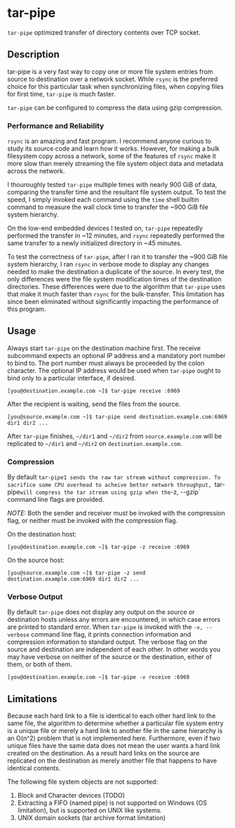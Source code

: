 # tar-pipe

`tar-pipe` optimized transfer of directory contents over TCP socket.

## Description

tar-pipe is a very fast way to copy one or more file system entries
from source to destination over a network socket. While `rsync` is the
preferred choice for this particular task when synchronizing files,
when copying files for first time, `tar-pipe` is much faster.

`tar-pipe` can be configured to compress the data using gzip
compression.

### Performance and Reliability

`rsync` is an amazing and fast program. I recommend anyone curious to
study its source code and learn how it works. However, for making a
bulk filesystem copy across a network, some of the features of `rsync`
make it more slow than merely streaming the file system object data
and metadata across the network.

I thouroughly tested `tar-pipe` multiple times with nearly 900 GiB of
data, comparing the transfer time and the resultant file system
output. To test the speed, I simply invoked each command using the
`time` shell builtin command to measure the wall clock time to
transfer the ~900 GiB file system hierarchy.

On the low-end embedded devices I tested on, `tar-pipe` repeatedly
performed the transfer in ~12 minutes, and `rsync` repeatedly
performed the same transfer to a newly initialized directory in ~45
minutes.

To test the correctness of `tar-pipe`, after I ran it to transfer the
~900 GiB file system hierarchy, I ran `rsync` in verbose mode to
display any changes needed to make the destination a duplicate of the
source. In every test, the only differences were the file system
modification times of the destination directories. These differences
were due to the algorithm that `tar-pipe` uses that make it much
faster than `rsync` for the bulk-transfer. This limitation has since
been eliminated without significantly impacting the performance of
this program.

## Usage

Always start `tar-pipe` on the destination machine first. The receive
subcommand expects an optional IP address and a mandatory port number
to bind to. The port number must always be proceeded by the colon
character. The optional IP address would be used when `tar-pipe` ought
to bind only to a particular interface, if desired.

    [you@destination.example.com ~]$ tar-pipe receive :6969

After the recipient is waiting, send the files from the source.

    [you@source.example.com ~]$ tar-pipe send destination.example.com:6969 dir1 dir2 ...

After `tar-pipe` finishes, `~/dir1` and `~/dir2` from
`source.example.com` will be replicated to `~/dir1` and `~/dir2` on
`destination.example.com`.

### Compression

By default `tar-pipe1 sends the raw tar stream without compression. To
sacrifice some CPU overhead to acheive better network throughput,
`tar-pipe` will compress the tar stream using gzip when the `-z, --gzip`
command line flags are provided.

*NOTE:* Both the sender and receiver must be invoked with the
compression flag, or neither must be invoked with the compression
flag.

On the destination host:

    [you@destination.example.com ~]$ tar-pipe -z receive :6969

On the source host:

    [you@source.example.com ~]$ tar-pipe -z send destination.example.com:6969 dir1 dir2 ...

### Verbose Output

By default `tar-pipe` does not display any output on the source or
destination hosts unless any errors are encountered, in which case
errors are printed to standard error. When `tar-pipe` is invoked with
the `-v, --verbose` command line flag, it prints connection
information and compression information to standard output. The
verbose flag on the source and destination are independent of each
other. In other words you may have verbose on neither of the source or
the destination, either of them, or both of them.

    [you@destination.example.com ~]$ tar-pipe -v receive :6969

## Limitations

Because each hard link to a file is identical to each other hard link
to the same file, the algorithm to determine whether a particular file
system entry is a unique file or merely a hard link to another file in
the same hierarchy is an O(n^2) problem that is not implemented
here. Furthermore, even if two unique files have the same data does
not mean the user wants a hard link created on the destination. As a
result hard links on the source are replicated on the destination as
merely another file that happens to have identical contents.

The following file system objects are not supported:

1. Block and Character devices (TODO)
1. Extracting a FIFO (named pipe) is not supported on Windows (OS
   limitation), but is supported on UNIX like systems.
1. UNIX domain sockets (tar archive format limitation)

